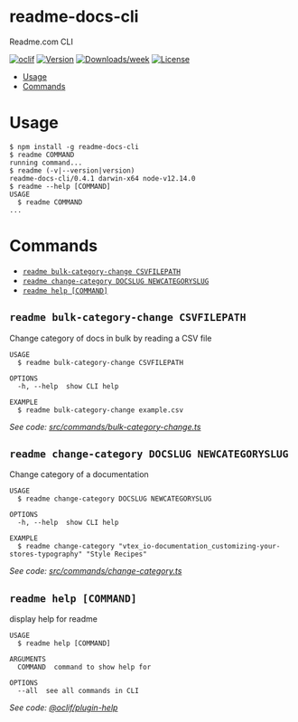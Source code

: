 readme-docs-cli
===============

Readme.com CLI

[![oclif](https://img.shields.io/badge/cli-oclif-brightgreen.svg)](https://oclif.io)
[![Version](https://img.shields.io/npm/v/readme-docs-cli.svg)](https://npmjs.org/package/readme-docs-cli)
[![Downloads/week](https://img.shields.io/npm/dw/readme-docs-cli.svg)](https://npmjs.org/package/readme-docs-cli)
[![License](https://img.shields.io/npm/l/readme-docs-cli.svg)](https://github.com/gris/readme-docs-cli/blob/master/package.json)

<!-- toc -->
* [Usage](#usage)
* [Commands](#commands)
<!-- tocstop -->
# Usage
<!-- usage -->
```sh-session
$ npm install -g readme-docs-cli
$ readme COMMAND
running command...
$ readme (-v|--version|version)
readme-docs-cli/0.4.1 darwin-x64 node-v12.14.0
$ readme --help [COMMAND]
USAGE
  $ readme COMMAND
...
```
<!-- usagestop -->
# Commands
<!-- commands -->
* [`readme bulk-category-change CSVFILEPATH`](#readme-bulk-category-change-csvfilepath)
* [`readme change-category DOCSLUG NEWCATEGORYSLUG`](#readme-change-category-docslug-newcategoryslug)
* [`readme help [COMMAND]`](#readme-help-command)

## `readme bulk-category-change CSVFILEPATH`

Change category of docs in bulk by reading a CSV file

```
USAGE
  $ readme bulk-category-change CSVFILEPATH

OPTIONS
  -h, --help  show CLI help

EXAMPLE
  $ readme bulk-category-change example.csv
```

_See code: [src/commands/bulk-category-change.ts](https://github.com/vtex/readme-docs-cli/blob/v0.4.1/src/commands/bulk-category-change.ts)_

## `readme change-category DOCSLUG NEWCATEGORYSLUG`

Change category of a documentation

```
USAGE
  $ readme change-category DOCSLUG NEWCATEGORYSLUG

OPTIONS
  -h, --help  show CLI help

EXAMPLE
  $ readme change-category "vtex_io-documentation_customizing-your-stores-typography" "Style Recipes"
```

_See code: [src/commands/change-category.ts](https://github.com/vtex/readme-docs-cli/blob/v0.4.1/src/commands/change-category.ts)_

## `readme help [COMMAND]`

display help for readme

```
USAGE
  $ readme help [COMMAND]

ARGUMENTS
  COMMAND  command to show help for

OPTIONS
  --all  see all commands in CLI
```

_See code: [@oclif/plugin-help](https://github.com/oclif/plugin-help/blob/v3.0.1/src/commands/help.ts)_
<!-- commandsstop -->
